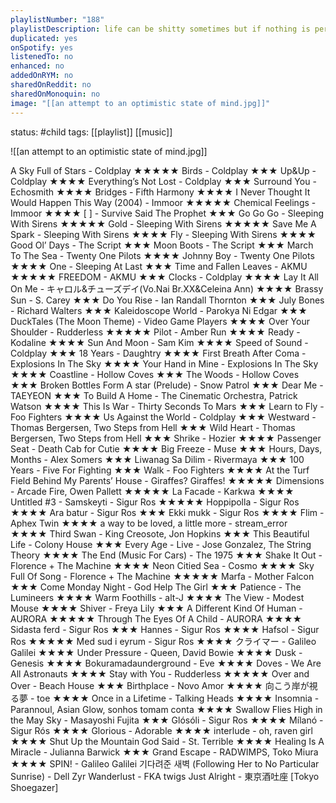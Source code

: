 ```yaml
---
playlistNumber: "188"
playlistDescription: life can be shitty sometimes but if nothing is permanent then this too shall pass.
duplicated: yes
onSpotify: yes
listenedTo: no
enhanced: no
addedOnRYM: no
sharedOnReddit: no
sharedOnMonoquin: no
image: "[[an attempt to an optimistic state of mind.jpg]]"
---
```

status: #child 
tags: [[playlist]] [[music]] 

![[an attempt to an optimistic state of mind.jpg]]

A Sky Full of Stars - Coldplay ★★★★★
Birds - Coldplay ★★★
Up&Up - Coldplay ★★★★
Everything’s Not Lost - Coldplay ★★★
Surround You - Echosmith ★★★★
Bridges - Fifth Harmony ★★★★
I Never Thought It Would Happen This Way (2004) - Immoor ★★★★★
Chemical Feelings - Immoor ★★★★
[ ] - Survive Said The Prophet ★★★
Go Go Go - Sleeping With Sirens ★★★★★
Gold - Sleeping With Sirens ★★★★★
Save Me A Spark - Sleeping With Sirens ★★★★
Fly - Sleeping With Sirens ★★★★
Good Ol’ Days - The Script ★★★
Moon Boots - The Script ★★★
March To The Sea - Twenty One Pilots ★★★★
Johnny Boy - Twenty One Pilots ★★★★
One - Sleeping At Last ★★★
Time and Fallen Leaves - AKMU ★★★★★
FREEDOM - AKMU ★★★
Clocks - Coldplay ★★★★
Lay It All On Me - キャロル&チューズデイ(Vo.Nai Br.XX&Celeina Ann) ★★★★
Brassy Sun - S. Carey ★★★
Do You Rise - Ian Randall Thornton ★★★
July Bones - Richard Walters ★★★
Kaleidoscope World - Parokya Ni Edgar ★★★
DuckTales (The Moon Theme) - Video Game Players ★★★★
Over Your Shoulder - Rudderless ★★★★★
Pilot - Amber Run ★★★★
Ready - Kodaline ★★★★
Sun And Moon - Sam Kim ★★★★
Speed of Sound - Coldplay ★★★
18 Years - Daughtry ★★★★
First Breath After Coma - Explosions In The Sky ★★★★
Your Hand in Mine - Explosions In The Sky ★★★★
Coastline - Hollow Coves ★★★
The Woods - Hollow Coves ★★★
Broken Bottles Form A star (Prelude) - Snow Patrol ★★★
Dear Me - TAEYEON ★★★
To Build A Home - The Cinematic Orchestra, Patrick Watson ★★★★
This Is War - Thirty Seconds To Mars ★★★
Learn to Fly - Foo Fighters ★★★★
Us Against the World - Coldplay ★★★
Westward - Thomas Bergersen, Two Steps from Hell ★★★
Wild Heart - Thomas Bergersen, Two Steps from Hell ★★★
Shrike - Hozier ★★★★
Passenger Seat - Death Cab for Cutie ★★★★
Big Freeze - Muse ★★★
Hours, Days, Months - Alex Somers ★★★
Liwanag Sa Dilim - Rivermaya ★★★
100 Years - Five For Fighting ★★★
Walk - Foo Fighters ★★★★
At the Turf Field Behind My Parents’ House - Giraffes? Giraffes! ★★★★★
Dimensions - Arcade Fire, Owen Pallett ★★★★★
La Facade - Karkwa ★★★★
Untitled #3 - Samskeyti - Sigur Ros ★★★★★
Hoppipolla - Sigur Ros ★★★★
Ara batur - Sigur Ros ★★★
Ekki mukk - Sigur Ros ★★★★
Flim - Aphex Twin ★★★★
a way to be loved, a little more - stream_error ★★★★
Third Swan - King Creosote, Jon Hopkins ★★★
This Beautiful Life - Colony House ★★★
Every Age - Live - Jose Gonzalez, The String Theory ★★★★
The End (Music For Cars) - The 1975 ★★★
Shake It Out - Florence + The Machine ★★★★
Neon Citied Sea - Cosmo ★★★★
Sky Full Of Song - Florence + The Machine ★★★★★
Marfa - Mother Falcon ★★★
Come Monday Night - God Help The Girl ★★★
Patience - The Lumineers ★★★★
Warm Foothills - alt-J ★★★★
The View - Modest Mouse ★★★★
Shiver - Freya Lily ★★★
A Different Kind Of Human - AURORA ★★★★★
Through The Eyes Of A Child - AURORA ★★★★
Sidasta ferd - Sigur Ros ★★★
Hannes - Sigur Ros ★★★★
Hafsol - Sigur Ros ★★★★★
Med sud i eyrum - Sigur Ros ★★★★
クライマー - Galileo Galilei ★★★★
Under Pressure - Queen, David Bowie ★★★★
Dusk - Genesis ★★★★
Bokuramadaunderground - Eve ★★★★
Doves - We Are All Astronauts ★★★★
Stay with You - Rudderless ★★★★★
Over and Over - Beach House ★★★
Birthplace - Novo Amor ★★★★
向こう岸が視る夢 - toe ★★★★
Once in a Lifetime - Talking Heads ★★★★
Insomnia - Parannoul, Asian Glow, sonhos tomam conta ★★★★
Swallow Flies High in the May Sky - Masayoshi Fujita ★★★
Glósóli - Sigur Ros ★★★★
Mílanó - Sigur Rós ★★★★
Glorious - Adorable ★★★★
interlude - oh, raven girl ★★★★
Shut Up the Mountain God Said - St. Terrible ★★★★
Healing Is A Miracle - Julianna Barwick ★★★
Grand Escape - RADWIMPS, Toko Miura ★★★★
SPIN! - Galileo Galilei
기다려준 새벽 (Following Her to No Particular Sunrise) - Dell Zyr
Wanderlust - FKA twigs
Just Alright - 東京酒吐座 [Tokyo Shoegazer]

